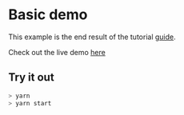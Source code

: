 # Basic demo

This example is the end result of the tutorial [guide](https://craft.js.org/r/docs/guides/basic-tutorial).

Check out the live demo [here](https://craft.js.org/examples/basic/)

## Try it out

```bash
> yarn
> yarn start
```
